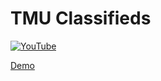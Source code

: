 # TMU Classifieds

[![YouTube](http://i.ytimg.com/vi/L8bncuipLUE/hqdefault.jpg)](https://www.youtube.com/watch?v=L8bncuipLUE)

[Demo](https://www.youtube.com/watch?v=L8bncuipLUE)
